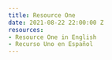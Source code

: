 ```yaml
---
title: Resource One
date: 2021-08-22 22:00:00 Z
resources:
- Resource One in English
- Recurso Uno en Español
---
```


